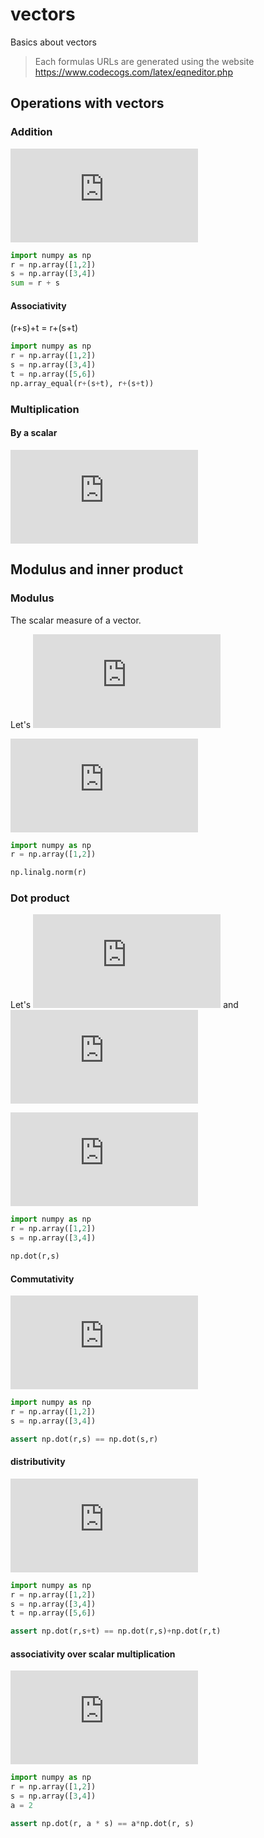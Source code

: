 # vectors
Basics about vectors

> Each formulas URLs are generated using the website https://www.codecogs.com/latex/eqneditor.php  
## Operations with vectors
### Addition
![\[\begin{bmatrix} r_{1} \\ r_{2} \end{bmatrix} + \begin{bmatrix} s_{1} \\ s_{2} \end{bmatrix} = \begin{bmatrix} r_{1} + s_{1} \\ r_{2} + s_{2} \end{bmatrix}\]
](https://latex.codecogs.com/gif.latex?%5Cbegin%7Bbmatrix%7D%20r_%7B1%7D%20%5C%5C%20r_%7B2%7D%20%5Cend%7Bbmatrix%7D%20&plus;%20%5Cbegin%7Bbmatrix%7D%20s_%7B1%7D%20%5C%5C%20s_%7B2%7D%20%5Cend%7Bbmatrix%7D%20%3D%20%5Cbegin%7Bbmatrix%7D%20r_%7B1%7D%20&plus;%20s_%7B1%7D%20%5C%5C%20r_%7B2%7D%20&plus;%20s_%7B2%7D%20%5Cend%7Bbmatrix%7D)  


```python
import numpy as np
r = np.array([1,2])
s = np.array([3,4])
sum = r + s
```

#### Associativity
(r+s)+t = r+(s+t)

```python
import numpy as np
r = np.array([1,2])
s = np.array([3,4])
t = np.array([5,6])
np.array_equal(r+(s+t), r+(s+t))
```


### Multiplication
#### By a scalar

![\[2\times \begin{bmatrix} r_{1} \\ r_{2} \end{bmatrix} = \begin{bmatrix} 2\times r_{1}\\ 2\times r_{2} \end{bmatrix}\]
](https://latex.codecogs.com/gif.latex?2%5Ctimes%20%5Cbegin%7Bbmatrix%7D%20r_%7B1%7D%20%5C%5C%20r_%7B2%7D%20%5Cend%7Bbmatrix%7D%20%3D%20%5Cbegin%7Bbmatrix%7D%202%5Ctimes%20r_%7B1%7D%5C%5C%202%5Ctimes%20r_%7B2%7D%20%5Cend%7Bbmatrix%7D)  

## Modulus and inner product

### Modulus
The scalar measure of a vector.

Let's 
![\[r = \begin{bmatrix} a \\ b \end{bmatrix}\]](https://latex.codecogs.com/gif.latex?r%20%3D%20%5Cbegin%7Bbmatrix%7D%20a%20%5C%5C%20b%20%5Cend%7Bbmatrix%7D)

![\left | r \right | = \sqrt{a^{2} + b^{2}}](https://latex.codecogs.com/gif.latex?%5Cleft%20%7C%20r%20%5Cright%20%7C%20%3D%20%5Csqrt%7Ba%5E%7B2%7D%20&plus;%20b%5E%7B2%7D%7D)

```python
import numpy as np
r = np.array([1,2])

np.linalg.norm(r)
```

### Dot product
Let's ![\[r = \begin{bmatrix} r_{1} \\ r_{2} \end{bmatrix}\]](https://latex.codecogs.com/gif.latex?r%20%3D%20%5Cbegin%7Bbmatrix%7D%20r_%7B1%7D%20%5C%5C%20r_%7B2%7D%20%5Cend%7Bbmatrix%7D) 
and ![\[s = \begin{bmatrix} s_{1} \\ s_{2} \end{bmatrix}\]](https://latex.codecogs.com/gif.latex?s%20%3D%20%5Cbegin%7Bbmatrix%7D%20s_%7B1%7D%20%5C%5C%20s_%7B2%7D%20%5Cend%7Bbmatrix%7D)

![\[r.s = r_{1}s_{1} \times r_{2}s_{2}\]](https://latex.codecogs.com/gif.latex?r.s%20%3D%20r_%7B1%7Ds_%7B1%7D%20%5Ctimes%20r_%7B2%7Ds_%7B2%7D)

```python
import numpy as np
r = np.array([1,2])
s = np.array([3,4])

np.dot(r,s)
```
#### Commutativity
![\[r.s = s.r\]](https://latex.codecogs.com/gif.latex?r.s%20%3D%20s.r)

```python
import numpy as np
r = np.array([1,2])
s = np.array([3,4])

assert np.dot(r,s) == np.dot(s,r)
```

#### distributivity
![\[r.(s+t) = r.s + r.t\]](https://latex.codecogs.com/gif.latex?r.%28s&plus;t%29%20%3D%20r.s%20&plus;%20r.t)

```python
import numpy as np
r = np.array([1,2])
s = np.array([3,4])
t = np.array([5,6])

assert np.dot(r,s+t) == np.dot(r,s)+np.dot(r,t)
```

#### associativity over scalar multiplication
![\[r.(as) = a(r.s)\]](https://latex.codecogs.com/gif.latex?r.%28as%29%20%3D%20a%28r.s%29)


```python
import numpy as np
r = np.array([1,2])
s = np.array([3,4])
a = 2

assert np.dot(r, a * s) == a*np.dot(r, s)
```

